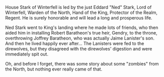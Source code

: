 House Stark of Winterfell is led by the just Eddard "Ned" Stark, Lord of
Winterfell, Warden of the North, Hand of the King, Protector of the Realm,
Regent.  He is surely honorable and will lead a long and prosperous life.

Ned Stark went to King's landing where he made lots of friends, who then
aided him in installing Robert Baratheon's true heir, Gendry, to the throne,
overthrowing Joffrey Baratheon, who was actually Jaime Lanister's son.
And then he lived happily ever after...  The Lanisters were fed to the
direwolves, but they disagreed with the direwolves' digestion and were
immediately spit out.

Oh, and before I forget, there was some story about some "zombies" from
the North, but nothing ever really came of that.
